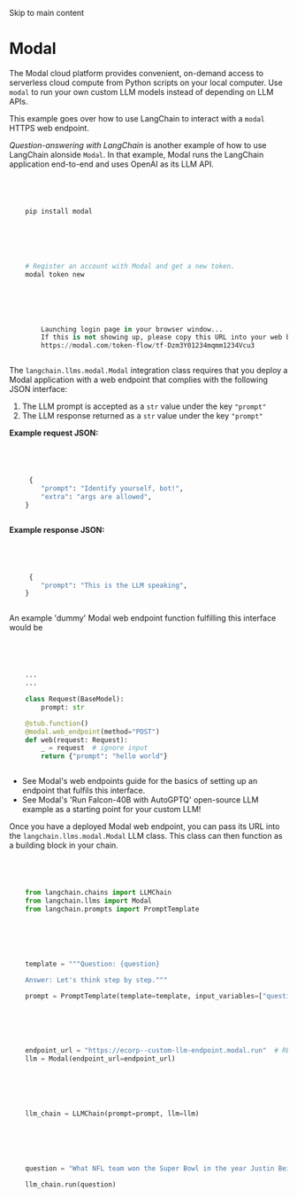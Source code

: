 

Skip to main content

# Modal

The Modal cloud platform provides convenient, on-demand access to serverless cloud compute from Python scripts on your local computer. Use `modal` to run your own custom LLM models instead of
depending on LLM APIs.

This example goes over how to use LangChain to interact with a `modal` HTTPS web endpoint.

 _Question-answering with LangChain_ is another example of how to use LangChain alonside `Modal`. In that example, Modal runs the LangChain application end-to-end and uses OpenAI as its LLM API.

```python




    pip install modal



```


```python




    # Register an account with Modal and get a new token.
    modal token new



```


```python




        Launching login page in your browser window...
        If this is not showing up, please copy this URL into your web browser manually:
        https://modal.com/token-flow/tf-Dzm3Y01234mqmm1234Vcu3



```


The `langchain.llms.modal.Modal` integration class requires that you deploy a Modal application with a web endpoint that complies with the following JSON interface:

  1. The LLM prompt is accepted as a `str` value under the key `"prompt"`
  2. The LLM response returned as a `str` value under the key `"prompt"`

 **Example request JSON:**

```python




     {
        "prompt": "Identify yourself, bot!",
        "extra": "args are allowed",
    }



```


 **Example response JSON:**

```python




     {
        "prompt": "This is the LLM speaking",
    }



```


An example 'dummy' Modal web endpoint function fulfilling this interface would be

```python




    ...
    ...

    class Request(BaseModel):
        prompt: str

    @stub.function()
    @modal.web_endpoint(method="POST")
    def web(request: Request):
        _ = request  # ignore input
        return {"prompt": "hello world"}



```


  * See Modal's web endpoints guide for the basics of setting up an endpoint that fulfils this interface.
  * See Modal's 'Run Falcon-40B with AutoGPTQ' open-source LLM example as a starting point for your custom LLM!

Once you have a deployed Modal web endpoint, you can pass its URL into the `langchain.llms.modal.Modal` LLM class. This class can then function as a building block in your chain.

```python




    from langchain.chains import LLMChain
    from langchain.llms import Modal
    from langchain.prompts import PromptTemplate



```


```python




    template = """Question: {question}

    Answer: Let's think step by step."""

    prompt = PromptTemplate(template=template, input_variables=["question"])



```


```python




    endpoint_url = "https://ecorp--custom-llm-endpoint.modal.run"  # REPLACE ME with your deployed Modal web endpoint's URL
    llm = Modal(endpoint_url=endpoint_url)



```


```python




    llm_chain = LLMChain(prompt=prompt, llm=llm)



```


```python




    question = "What NFL team won the Super Bowl in the year Justin Beiber was born?"

    llm_chain.run(question)



```
